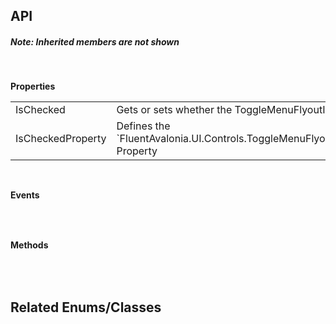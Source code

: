 ## API

<h5>Note: Inherited members are not shown</h5>
<br />

**Properties**

<table class="resourceTable">
<tr>
<td class="nameCell">IsChecked</td>
<td>Gets or sets whether the ToggleMenuFlyoutItem is checked.
</td>
</tr>
<tr>
<td class="nameCell">IsCheckedProperty</td>
<td>Defines the `FluentAvalonia.UI.Controls.ToggleMenuFlyoutItem.IsChecked` Property
</td>
</tr>
</table>


<br />

**Events**

<table class="resourceTable">
</table>


<br />

**Methods**

<table class="resourceTable">
</table>


<br />

## Related Enums/Classes




